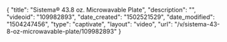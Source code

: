 {
    "title": "Sistema&reg; 43.8 oz. Microwavable Plate",
    "description": "",
    "videoid": "109982893",
    "date_created": "1502521529",
    "date_modified": "1504247456",
    "type": "captivate",
    "layout": "video",
    "url": "\/v\/sistema-43-8-oz-microwavable-plate\/109982893"
}